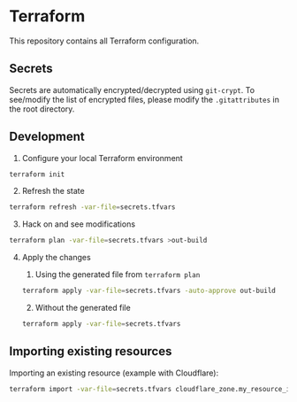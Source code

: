 # Terraform

This repository contains all Terraform configuration.

## Secrets

Secrets are automatically encrypted/decrypted using `git-crypt`.
To see/modify the list of encrypted files, please modify the `.gitattributes`
in the root directory.

## Development

1. Configure your local Terraform environment

```sh
terraform init
```

2. Refresh the state

```sh
terraform refresh -var-file=secrets.tfvars
```

3. Hack on and see modifications

```sh
terraform plan -var-file=secrets.tfvars >out-build
```

4. Apply the changes

    1. Using the generated file from `terraform plan`
    
    ```sh
    terraform apply -var-file=secrets.tfvars -auto-approve out-build
    ```
    
    2. Without the generated file
    
    ```sh
    terraform apply -var-file=secrets.tfvars
    ```

## Importing existing resources

Importing an existing resource (example with Cloudflare):

```sh
terraform import -var-file=secrets.tfvars cloudflare_zone.my_resource_in_my_dot_tf cloudflare-zone-id
```
